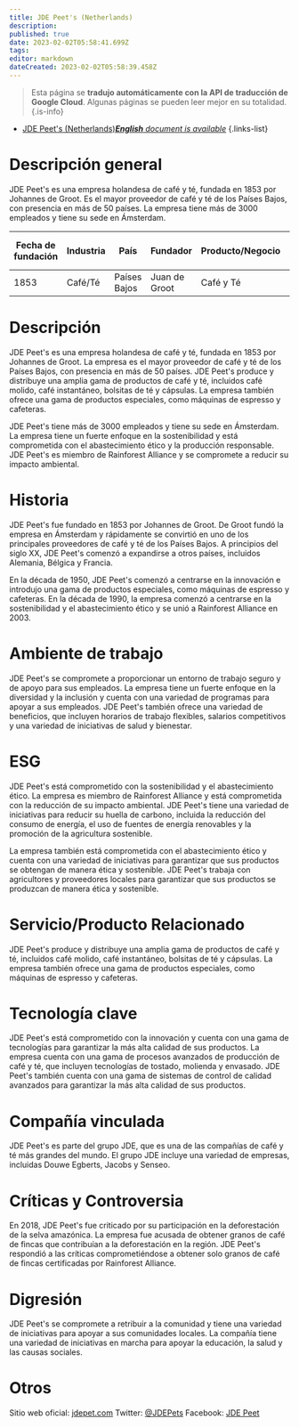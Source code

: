 ```yaml
---
title: JDE Peet's (Netherlands)
description: 
published: true
date: 2023-02-02T05:58:41.699Z
tags: 
editor: markdown
dateCreated: 2023-02-02T05:58:39.458Z
---
```


> Esta página se **tradujo automáticamente con la API de traducción de Google Cloud**.
Algunas páginas se pueden leer mejor en su totalidad.{.is-info}



- [JDE Peet's (Netherlands)***English** document is available*](/en/Knowledge-base/Dictionary/Company/jde-peet-s-netherlands)
{.links-list}


# Descripción general

JDE Peet's es una empresa holandesa de café y té, fundada en 1853 por Johannes de Groot. Es el mayor proveedor de café y té de los Países Bajos, con presencia en más de 50 países. La empresa tiene más de 3000 empleados y tiene su sede en Ámsterdam.

| Fecha de fundación | Industria | País | Fundador | Producto/Negocio | Número de empleados | Ubicación de la sede | Sitio web de la empresa |
| ------------------ | -------- | ------- | ------- | ---------------- | ------------------ | ------------------------------------- | --------------- |
| 1853 | Café/Té | Países Bajos | Juan de Groot | Café y Té | 3000+ | Ámsterdam | [jdepet.com](https://www.jdepet.com/) |

# Descripción

JDE Peet's es una empresa holandesa de café y té, fundada en 1853 por Johannes de Groot. La empresa es el mayor proveedor de café y té de los Países Bajos, con presencia en más de 50 países. JDE Peet's produce y distribuye una amplia gama de productos de café y té, incluidos café molido, café instantáneo, bolsitas de té y cápsulas. La empresa también ofrece una gama de productos especiales, como máquinas de espresso y cafeteras.

JDE Peet's tiene más de 3000 empleados y tiene su sede en Ámsterdam. La empresa tiene un fuerte enfoque en la sostenibilidad y está comprometida con el abastecimiento ético y la producción responsable. JDE Peet's es miembro de Rainforest Alliance y se compromete a reducir su impacto ambiental.

# Historia

JDE Peet's fue fundado en 1853 por Johannes de Groot. De Groot fundó la empresa en Ámsterdam y rápidamente se convirtió en uno de los principales proveedores de café y té de los Países Bajos. A principios del siglo XX, JDE Peet's comenzó a expandirse a otros países, incluidos Alemania, Bélgica y Francia.

En la década de 1950, JDE Peet's comenzó a centrarse en la innovación e introdujo una gama de productos especiales, como máquinas de espresso y cafeteras. En la década de 1990, la empresa comenzó a centrarse en la sostenibilidad y el abastecimiento ético y se unió a Rainforest Alliance en 2003.

# Ambiente de trabajo

JDE Peet's se compromete a proporcionar un entorno de trabajo seguro y de apoyo para sus empleados. La empresa tiene un fuerte enfoque en la diversidad y la inclusión y cuenta con una variedad de programas para apoyar a sus empleados. JDE Peet's también ofrece una variedad de beneficios, que incluyen horarios de trabajo flexibles, salarios competitivos y una variedad de iniciativas de salud y bienestar.

# ESG

JDE Peet's está comprometido con la sostenibilidad y el abastecimiento ético. La empresa es miembro de Rainforest Alliance y está comprometida con la reducción de su impacto ambiental. JDE Peet's tiene una variedad de iniciativas para reducir su huella de carbono, incluida la reducción del consumo de energía, el uso de fuentes de energía renovables y la promoción de la agricultura sostenible.

La empresa también está comprometida con el abastecimiento ético y cuenta con una variedad de iniciativas para garantizar que sus productos se obtengan de manera ética y sostenible. JDE Peet's trabaja con agricultores y proveedores locales para garantizar que sus productos se produzcan de manera ética y sostenible.

# Servicio/Producto Relacionado

JDE Peet's produce y distribuye una amplia gama de productos de café y té, incluidos café molido, café instantáneo, bolsitas de té y cápsulas. La empresa también ofrece una gama de productos especiales, como máquinas de espresso y cafeteras.

# Tecnología clave

JDE Peet's está comprometido con la innovación y cuenta con una gama de tecnologías para garantizar la más alta calidad de sus productos. La empresa cuenta con una gama de procesos avanzados de producción de café y té, que incluyen tecnologías de tostado, molienda y envasado. JDE Peet's también cuenta con una gama de sistemas de control de calidad avanzados para garantizar la más alta calidad de sus productos.

# Compañía vinculada

JDE Peet's es parte del grupo JDE, que es una de las compañías de café y té más grandes del mundo. El grupo JDE incluye una variedad de empresas, incluidas Douwe Egberts, Jacobs y Senseo.

# Críticas y Controversia

En 2018, JDE Peet's fue criticado por su participación en la deforestación de la selva amazónica. La empresa fue acusada de obtener granos de café de fincas que contribuían a la deforestación en la región. JDE Peet's respondió a las críticas comprometiéndose a obtener solo granos de café de fincas certificadas por Rainforest Alliance.

# Digresión

JDE Peet's se compromete a retribuir a la comunidad y tiene una variedad de iniciativas para apoyar a sus comunidades locales. La compañía tiene una variedad de iniciativas en marcha para apoyar la educación, la salud y las causas sociales.

# Otros

Sitio web oficial: [jdepet.com](https://www.jdepet.com/)
Twitter: [@JDEPets](https://twitter.com/JDEPets)
Facebook: [JDE Peet](https://www.facebook.com/JDEPets)